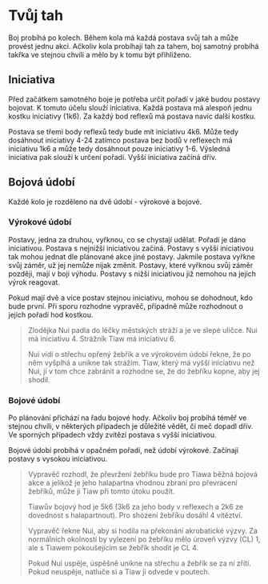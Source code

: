 # Tvůj tah
Boj probíhá po kolech. Během kola má každá postava svůj tah a
může provést jednu akci. Ačkoliv kola probíhají tah za tahem,
boj samotný probíhá takřka ve stejnou chvíli a mělo by k tomu
být přihlíženo.

## Iniciativa
Před začátkem samotného boje je potřeba určit pořadí v jaké
budou postavy bojovat. K tomuto účelu slouží iniciativa. Každá
postava má alespoň jednu kostku iniciativy (1k6). Za každý bod
reflexů má postava navíc další kostku.

Postava se třemi body reflexů tedy bude mít iniciativu 4k6.
Může tedy dosáhnout iniciativy 4-24 zatímco postava bez bodů v
reflexech má iniciativu 1k6 a může tedy dosáhnout pouze
iniciativy 1-6. Výsledná iniciativa pak slouží k určení pořadí.
Vyšší iniciativa začíná dřív.

## Bojová údobí
Každé kolo je rozděleno na dvě údobí - výrokové a bojové.

### Výrokové údobí
Postavy, jedna za druhou, vyřknou, co se chystají udělat. Pořadí
je dáno iniciativou. Postava s nejnižší iniciativou začíná.
Postavy s vyšší iniciativou tak mohou jednat dle plánované akce
jiné postavy. Jakmile postava vyřkne svůj záměr, už jej nemůže
nijak změnit. Postavy, které vyřknou svůj záměr později, mají v
boji výhodu. Postavy s nižší iniciativou již nemohou na jejich
výrok reagovat.

Pokud mají dvě a více postav stejnou iniciativu, mohou se
dohodnout, kdo bude první. Při sporu rozhodne vypravěč, případně
může rozhodnout o jejich pořadí hod kostkou.

> Zlodějka Nui padla do léčky městských stráží a je ve slepé
> uličce. Nui má iniciativu 4. Strážník Tiaw má iniciativu 6.
>
> Nui vidí o střechu opřený žebřík a ve výrokovém údobí řekne, že
> po něm vyšplhá a unikne tak strážím. Tiaw, který má vyšší
> iniciativu než Nui, jí v tom chce zabránit a rozhodne se, že do
> žebříku kopne, aby jej shodil.

### Bojové údobí
Po plánování přichází na řadu bojové hody. Ačkoliv boj probíhá
téměř ve stejnou chvíli, v některých případech je důležité vědět,
čí meč dopadl dřív. Ve sporných případech vždy zvítězí postava s
vyšší iniciativou.

Bojové údobí probíhá v opačném pořadí, než údobí výrokové.
Začínají postavy s vysokou iniciativou.

> Vypravěč rozhodl, že převržení žebříku bude pro Tiawa běžná
> bojová akce a jelikož je jeho halapartna vhodnou zbraní pro
> převracení žebříků, může ji Tiaw při tomto útoku použít.
>
> Tiawův bojový hod je 5k6 (3k6 za jeho body v reflexech a 2k6 ze
> dovednost s halapartnout). Pro shození žebříku dosáhl 4 vítěztví.
>
> Vypravěč řekne Nui, aby si hodila na překonání akrobatické
> výzvy. Za normálních okolností by vylezení po žebříku mělo
> úroveň výzvy (CL) 1, ale s Tiawem pokoušejícím se žebřík shodit
> je CL 4.
>
> Pokud Nui uspěje, úspěšně unikne na střechu a žebřík se za ní
> zřítí. Pokud neuspěje, natluče si a Tiaw ji odvede v poutech.
